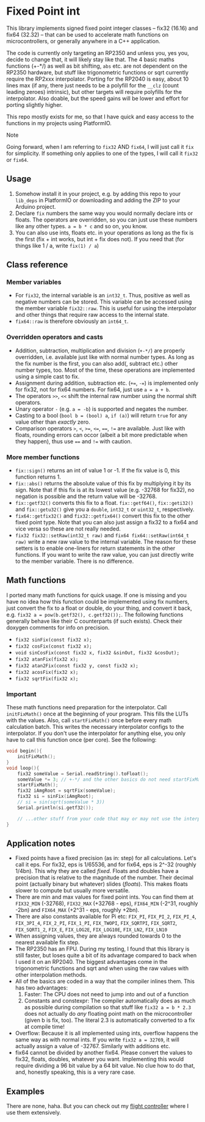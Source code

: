 # Fixed Point int

This library implements signed fixed point integer classes – fix32 (16.16) and fix64 (32.32) – that can be used to accelerate math functions on microcontrollers, or generally anywhere in a C++ application.

The code is currently only targeting an RP2350 and unless you, yes you, decide to change that, it will likely stay like that. The 4 basic maths functions (+-\*/) as well as bit shifting, `abs` etc. are not dependent on the RP2350 hardware, but stuff like trigonometric functions or sqrt currently require the RP2xxx interpolator. Porting for the RP2040 is easy, about 10 lines max (if any, there just needs to be a polyfill for the `__clz` (count leading zeroes) intrinsic), but other targets will require polyfills for the interpolator. Also doable, but the speed gains will be lower and effort for porting slightly higher.

This repo mostly exists for me, so that I have quick and easy access to the functions in my projects using PlatformIO.

> [!NOTE]
> Going forward, when I am referring to `fix32` AND `fix64`, I will just call it `fix` for simplicity. If something only applies to one of the types, I will call it `fix32` or `fix64`.

## Usage

1. Somehow install it in your project, e.g. by adding this repo to your `lib_deps` in PlatformIO or downloading and adding the ZIP to your Arduino project.
2. Declare `fix` numbers the same way you would normally declare ints or floats. The operators are overridden, so you can just use these numbers like any other types. `a = b * c` and so on, you know.
3. You can also use ints, floats etc. in your operations as long as the fix is the first (fix + int works, but int + fix does not). If you need that (for things like 1 / a, write `fix(1) / a`)

## Class reference

### Member variables

-   For `fix32`, the internal variable is an `int32_t`. Thus, positive as well as negative numbers can be stored. This variable can be accessed using the member variable `fix32::raw`. This is useful for using the interpolator and other things that require raw access to the internal state.
-   `fix64::raw` is therefore obviously an `int64_t`.

### Overridden operators and casts

-   Addition, subtraction, multiplication and division (`+-*/`) are properly overridden, i.e. available just like with normal number types. As long as the fix number is the first, you can also add(, subtract etc.) other number types, too. Most of the time, these operations are implemented using a simple cast to fix.
-   Assignment during addition, subtraction etc. (`+=`, `-=`) is implemented only for fix32, not for fix64 numbers. For fix64, just use `a = a + b`.
-   The operators `>>`, `<<` shift the internal raw number using the normal shift operators.
-   Unary operator `-` (e.g. `a = -b`) is supported and negates the number.
-   Casting to a bool (`bool b = (bool) a`, `if (a)`) will return `true` for any value other than _exactly_ zero.
-   Comparison operators `>`, `<`, `>=`, `<=`, `==`, `!=` are available. Just like with floats, rounding errors can occor (albeit a bit more predictable when they happen), thus use `==` and `!=` with caution.

### More member functions

-   `fix::sign()` returns an int of value 1 or -1. If the fix value is 0, this function returns 1.
-   `fix::abs()` returns the absolute value of this fix by multiplying it by its sign. Note that if this fix is at its lowest value (e.g. -32768 for fix32), no negation is possible and the return value will be -32768.
-   `fix::getf32()` converts this fix to a float. `fix::getf64()`, `fix::geti32()` and `fix::getu32()` give you a `double`, `int32_t` or `uint32_t`, respectively.
-   `fix64::getfix32()` and `fix32::getfix64()` convert this fix to the other fixed point type. Note that you can also just assign a fix32 to a fix64 and vice versa so these are not really needed.
-   `fix32 fix32::setRaw(int32_t raw)` and `fix64 fix64::setRaw(int64_t raw)` write a new raw value to the internal variable. The reason for these setters is to enable one-liners for return statements in the other functions. If you want to write the raw value, you can just directly write to the member variable. There is no difference.

## Math functions

I ported many math functions for quick usage. If one is missing and you have no idea how this function could be implemented using fix numbers, just convert the fix to a float or double, do your thing, and convert it back, e.g. `fix32 a = pow(b.getf32(), c.getf32());`. The following functions generally behave like their C counterparts (if such exists). Check their doxygen comments for info on precision.

-   `fix32 sinFix(const fix32 x);`
-   `fix32 cosFix(const fix32 x);`
-   `void sinCosFix(const fix32 x, fix32 &sinOut, fix32 &cosOut);`
-   `fix32 atanFix(fix32 x);`
-   `fix32 atan2Fix(const fix32 y, const fix32 x);`
-   `fix32 acosFix(fix32 x);`
-   `fix32 sqrtFix(fix32 x);`

### Important

These math functions need preparation for the interpolator. Call `initFixMath()` once at the beginning of your program. This fills the LUTs with the values. Also, call `startFixMath()` once before every math calculation batch. This writes the necessary interpolator configs to the interpolator. If you don't use the interpolator for anything else, you only have to call this function once (per core). See the following:

```c++
void begin(){
	initFixMath();
}
void loop(){
	fix32 someValue = Serial.readString().toFloat();
	someValue *= 3; // +-*/ and the other basics do not need startFixMath()
	startFixMath();
	fix32 iAmgRoot = sqrtFix(someValue);
	fix32 si = sinFix(iAmgRoot);
	// si = sin(sqrt(someValue * 3))
	Serial.println(si.getf32());

	// ...other stuff from your code that may or may not use the interpolator
}
```

## Application notes

-   Fixed points have a fixed precision (as in: step) for all calculations. Let's call it eps. For fix32, eps is 1/65536, and for fix64, eps is 2^-32 (roughly 1/4bn). This why they are called _fixed_. Floats and doubles have a precision that is relative to the magnitude of the number. Their decimal point (actually binary but whatever) slides (_floats_). This makes floats slower to compute but usually more versatile.
-   There are min and max values for fixed point ints. You can find them at `FIX32_MIN` (-32768), `FIX32_MAX` (+32768 - eps), `FIX64_MIN` (-2^31, roughly -2bn) and `FIX64_MAX` (+2^31 - eps, roughly +2bn).
-   There are also constants available for Pi etc: `FIX_PI`, `FIX_PI_2`, `FIX_PI_4`, `FIX_3PI_4`, `FIX_2_PI`, `FIX_1_PI`, `FIX_TWOPI`, `FIX_SQRTPI`, `FIX_SQRT2`, `FIX_SQRT1_2`, `FIX_E`, `FIX_LOG2E`, `FIX_LOG10E`, `FIX_LN2`, `FIX_LN10`
-   When assigning values, they are always rounded towards 0 to the nearest available fix step.
-   The RP2350 has an FPU. During my testing, I found that this library is still faster, but loses quite a bit of its advantage compared to back when I used it on an RP2040. The biggest advantages come in the trigonometric functions and sqrt and when using the raw values with other interpolation methods.
-   All of the basics are coded in a way that the compiler inlines them. This has two advantages:
    1.  Faster: The CPU does not need to jump into and out of a function
    2.  Constants and constexpr: The compiler automatically does as much as possible during compilation so that stuff like `fix32 a = b * 2.3` does not actually do _any_ floating point math on the microcontroller (given b is fix, too). The literal 2.3 is automatically converted to a fix at compile time!
-   Overflow: Because it is all implemented using ints, overflow happens the same way as with normal ints. If you write `fix32 a = 32769`, it will actually assign a value of -32767. Similarly with additions etc.
-   fix64 cannot be divided by another fix64. Please convert the values to fix32, floats, doubles, whatever you want. Implementing this would require dividing a 96 bit value by a 64 bit value. No clue how to do that, and, honestly speaking, this is a very rare case.

## Examples

There are none, haha. But you can check out my [flight controller](https://github.com/bastian2001/Kolibri-FC/blob/5b1625858ee2d05af3bae6ff0e256acd3157242d/Firmware/src/pid.cpp) where I use them extensively.
